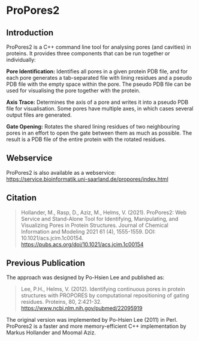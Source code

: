 # ProPores2

## Introduction
ProPores2 is a C++ command line tool for analysing pores (and cavities) in proteins. It provides three components that can be run together or individually:

**Pore Identification:** Identifies all pores in a given protein PDB file, and for each pore generates a tab-separated file with lining residues and a pseudo PDB file with the empty space within the pore. The pseudo PDB file can be used for visualising the pore together with the protein.

**Axis Trace:** Determines the axis of a pore and writes it into a pseudo PDB file for visualisation. Some pores have multiple axes, in which cases several output files are generated.

**Gate Opening:** Rotates the shared lining residues of two neighbouring pores in an effort to open the gate between them as much as possible. The result is a PDB file of the entire protein with the rotated residues.

## Webservice
ProPores2 is also available as a webservice: https://service.bioinformatik.uni-saarland.de/propores/index.html

## Citation

>Hollander, M., Rasp, D., Aziz, M., Helms, V. (2021). ProPores2: Web Service and Stand-Alone Tool for Identifying, Manipulating, and Visualizing Pores in Protein Structures. Journal of Chemical Information and Modeling 2021 61 (4), 1555-1559. DOI: 10.1021/acs.jcim.1c00154. https://pubs.acs.org/doi/10.1021/acs.jcim.1c00154

## Previous Publication
The approach was designed by Po-Hsien Lee and published as:

>Lee, P.H., Helms, V. (2012). Identifying continuous pores in protein structures with PROPORES by computational repositioning of gating residues. Proteins, 80, 2:421-32. https://www.ncbi.nlm.nih.gov/pubmed/22095919

The original version was implemented by Po-Hsien Lee (2011) in Perl. ProPores2 is a faster and more memory-efficient C++ implementation by Markus Hollander and Moomal Aziz.

